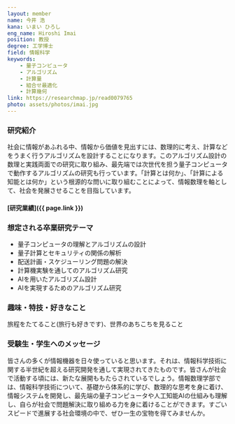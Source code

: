 ```yaml
---
layout: member
name: 今井 浩
kana: いまい ひろし
eng_name: Hiroshi Imai
position: 教授
degree: 工学博士
field: 情報科学
keywords:
    - 量子コンピュータ
    - アルゴリズム
    - 計算量
    - 組合せ最適化
    - 計算幾何
link: https://researchmap.jp/read0079765
photo: assets/photos/imai.jpg
---
```


### 研究紹介

社会に情報があふれる中、情報から価値を見出すには、数理的に考え、計算などをうまく行うアルゴリズムを設計することになります。このアルゴリズム設計の数理と実践両面での研究に取り組み、最先端では次世代を担う量子コンピュータで動作するアルゴリズムの研究も行っています。「計算とは何か」、「計算による知能とは何か」という根源的な問いに取り組むことによって、情報数理を軸として、社会を発展させることを目指しています。

#### [研究業績]({{ page.link }})

### 想定される卒業研究テーマ

- 量子コンピュータの理解とアルゴリズムの設計
- 量子計算とセキュリティの関係の解析
- 配送計画・スケジューリング問題の解決
- 計算機実験を通してのアルゴリズム研究
- AIを用いたアルゴリズム設計
- AIを実現するためのアルゴリズム研究

### 趣味・特技・好きなこと

旅程をたてること(旅行も好きです)、世界のあちこちを見ること

### 受験生・学生へのメッセージ

皆さんの多くが情報機器を日々使っていると思います。それは、情報科学技術に関する半世紀を超える研究開発を通して実現されてきたものです。皆さんが社会で活動する頃には、新たな展開ももたらされているでしょう。情報数理学部では、情報科学技術について、基礎から体系的に学び、数理的な思考を身に着け、情報システムを開発し、最先端の量子コンピュータや人工知能AIの仕組みも理解し、自らが社会で問題解決に取り組める力を身に着けることができます。すごいスピードで進展する社会環境の中で、ぜひ一生の宝物を得てみませんか。
